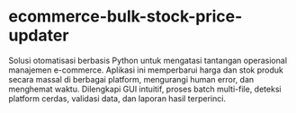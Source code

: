 # ecommerce-bulk-stock-price-updater
Solusi otomatisasi berbasis Python untuk mengatasi tantangan operasional manajemen e-commerce. Aplikasi ini memperbarui harga dan stok produk secara massal di berbagai platform, mengurangi human error, dan menghemat waktu. Dilengkapi GUI intuitif, proses batch multi-file, deteksi platform cerdas, validasi data, dan laporan hasil terperinci.
